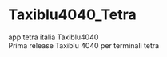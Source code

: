 # Taxiblu4040_Tetra
app tetra italia Taxiblu4040<br>
Prima release Taxiblu 4040 per terminali tetra
